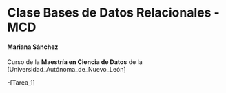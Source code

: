 # Clase Bases de Datos Relacionales -MCD
#### Mariana Sánchez

Curso de la **Maestría en Ciencia de Datos** de la [Universidad_Autónoma_de_Nuevo_León]

-[Tarea_1] 




